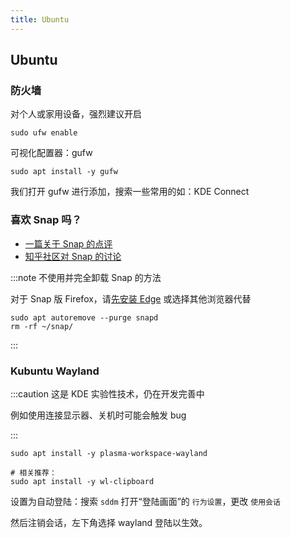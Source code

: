 ```yaml
---
title: Ubuntu
---
```


## Ubuntu

### 防火墙

对个人或家用设备，强烈建议开启

    sudo ufw enable

可视化配置器：gufw

    sudo apt install -y gufw

我们打开 gufw 进行添加，搜索一些常用的如：KDE Connect

### 喜欢 Snap 吗？

- [一篇关于 Snap 的点评](https://www.toutiao.com/article/6331388216112972033/)
- [知乎社区对 Snap 的讨论](https://www.zhihu.com/question/47514122)

:::note 不使用并完全卸载 Snap 的方法

对于 Snap 版 Firefox，请<a target="_blank" href="/docs/software/browser/edge-for-linux">先安装 Edge</a> 或选择其他浏览器代替

```shell
sudo apt autoremove --purge snapd
rm -rf ~/snap/
```

:::


### Kubuntu Wayland

:::caution 这是 KDE 实验性技术，仍在开发完善中

例如使用连接显示器、关机时可能会触发 bug

:::

```shell
sudo apt install -y plasma-workspace-wayland

# 相关推荐：
sudo apt install -y wl-clipboard
```

设置为自动登陆：搜索 `sddm` 打开“登陆画面”的 `行为设置`，更改 `使用会话`

然后注销会话，左下角选择 wayland 登陆以生效。
